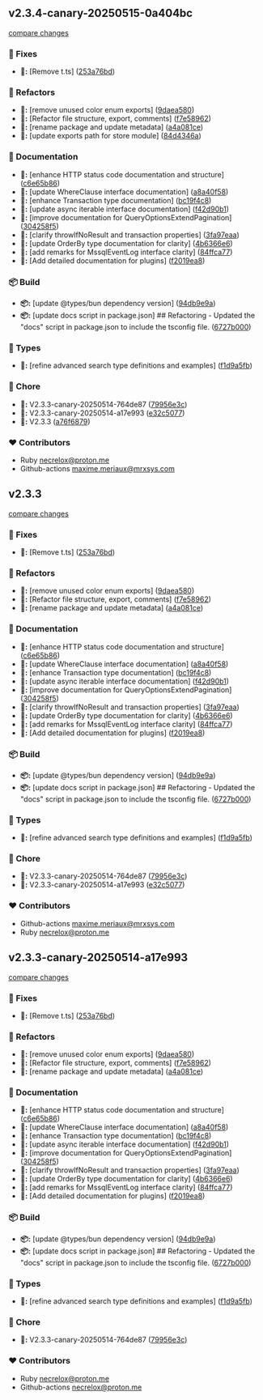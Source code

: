 
## v2.3.4-canary-20250515-0a404bc

[compare changes](https://github.com/MRX-Systems/MRX-Core/compare/v2.3.3-canary-20250514-ce5e64c...v2.3.4-canary-20250515-0a404bc)

### 🔧 Fixes

- **🔧:** [Remove t.ts] ([253a76bd](https://github.com/MRX-Systems/MRX-Core/commit/253a76bd))

### 🧹 Refactors

- **🧹:** [remove unused color enum exports] ([9daea580](https://github.com/MRX-Systems/MRX-Core/commit/9daea580))
- **🧹:** [Refactor file structure, export, comments] ([f7e58962](https://github.com/MRX-Systems/MRX-Core/commit/f7e58962))
- **🧹:** [rename package and update metadata] ([a4a081ce](https://github.com/MRX-Systems/MRX-Core/commit/a4a081ce))
- **🧹:** [update exports path for store module] ([84d4346a](https://github.com/MRX-Systems/MRX-Core/commit/84d4346a))

### 📖 Documentation

- **📖:** [enhance HTTP status code documentation and structure] ([c6e65b86](https://github.com/MRX-Systems/MRX-Core/commit/c6e65b86))
- **📖:** [update WhereClause interface documentation] ([a8a40f58](https://github.com/MRX-Systems/MRX-Core/commit/a8a40f58))
- **📖:** [enhance Transaction type documentation] ([bc19f4c8](https://github.com/MRX-Systems/MRX-Core/commit/bc19f4c8))
- **📖:** [update async iterable interface documentation] ([f42d90b1](https://github.com/MRX-Systems/MRX-Core/commit/f42d90b1))
- **📖:** [improve documentation for QueryOptionsExtendPagination] ([304258f5](https://github.com/MRX-Systems/MRX-Core/commit/304258f5))
- **📖:** [clarify throwIfNoResult and transaction properties] ([3fa97eaa](https://github.com/MRX-Systems/MRX-Core/commit/3fa97eaa))
- **📖:** [update OrderBy type documentation for clarity] ([4b6366e6](https://github.com/MRX-Systems/MRX-Core/commit/4b6366e6))
- **📖:** [add remarks for MssqlEventLog interface clarity] ([84ffca77](https://github.com/MRX-Systems/MRX-Core/commit/84ffca77))
- **📖:** [Add detailed documentation for plugins] ([f2019ea8](https://github.com/MRX-Systems/MRX-Core/commit/f2019ea8))

### 📦 Build

- **📦:** [update @types/bun dependency version] ([94db9e9a](https://github.com/MRX-Systems/MRX-Core/commit/94db9e9a))
- **📦:** [update docs script in package.json] ## Refactoring - Updated the "docs" script in package.json to include the tsconfig file. ([6727b000](https://github.com/MRX-Systems/MRX-Core/commit/6727b000))

### 🌊 Types

- **🌊:** [refine advanced search type definitions and examples] ([f1d9a5fb](https://github.com/MRX-Systems/MRX-Core/commit/f1d9a5fb))

### 🦉 Chore

- **🦉:** V2.3.3-canary-20250514-764de87 ([79956e3c](https://github.com/MRX-Systems/MRX-Core/commit/79956e3c))
- **🦉:** V2.3.3-canary-20250514-a17e993 ([e32c5077](https://github.com/MRX-Systems/MRX-Core/commit/e32c5077))
- **🦉:** V2.3.3 ([a76f6879](https://github.com/MRX-Systems/MRX-Core/commit/a76f6879))

### ❤️ Contributors

- Ruby <necrelox@proton.me>
- Github-actions <maxime.meriaux@mrxsys.com>

## v2.3.3

[compare changes](https://github.com/MRX-Systems/MRX-Core/compare/v2.3.3-canary-20250514-ce5e64c...v2.3.3)

### 🔧 Fixes

- **🔧:** [Remove t.ts] ([253a76bd](https://github.com/MRX-Systems/MRX-Core/commit/253a76bd))

### 🧹 Refactors

- **🧹:** [remove unused color enum exports] ([9daea580](https://github.com/MRX-Systems/MRX-Core/commit/9daea580))
- **🧹:** [Refactor file structure, export, comments] ([f7e58962](https://github.com/MRX-Systems/MRX-Core/commit/f7e58962))
- **🧹:** [rename package and update metadata] ([a4a081ce](https://github.com/MRX-Systems/MRX-Core/commit/a4a081ce))

### 📖 Documentation

- **📖:** [enhance HTTP status code documentation and structure] ([c6e65b86](https://github.com/MRX-Systems/MRX-Core/commit/c6e65b86))
- **📖:** [update WhereClause interface documentation] ([a8a40f58](https://github.com/MRX-Systems/MRX-Core/commit/a8a40f58))
- **📖:** [enhance Transaction type documentation] ([bc19f4c8](https://github.com/MRX-Systems/MRX-Core/commit/bc19f4c8))
- **📖:** [update async iterable interface documentation] ([f42d90b1](https://github.com/MRX-Systems/MRX-Core/commit/f42d90b1))
- **📖:** [improve documentation for QueryOptionsExtendPagination] ([304258f5](https://github.com/MRX-Systems/MRX-Core/commit/304258f5))
- **📖:** [clarify throwIfNoResult and transaction properties] ([3fa97eaa](https://github.com/MRX-Systems/MRX-Core/commit/3fa97eaa))
- **📖:** [update OrderBy type documentation for clarity] ([4b6366e6](https://github.com/MRX-Systems/MRX-Core/commit/4b6366e6))
- **📖:** [add remarks for MssqlEventLog interface clarity] ([84ffca77](https://github.com/MRX-Systems/MRX-Core/commit/84ffca77))
- **📖:** [Add detailed documentation for plugins] ([f2019ea8](https://github.com/MRX-Systems/MRX-Core/commit/f2019ea8))

### 📦 Build

- **📦:** [update @types/bun dependency version] ([94db9e9a](https://github.com/MRX-Systems/MRX-Core/commit/94db9e9a))
- **📦:** [update docs script in package.json] ## Refactoring - Updated the "docs" script in package.json to include the tsconfig file. ([6727b000](https://github.com/MRX-Systems/MRX-Core/commit/6727b000))

### 🌊 Types

- **🌊:** [refine advanced search type definitions and examples] ([f1d9a5fb](https://github.com/MRX-Systems/MRX-Core/commit/f1d9a5fb))

### 🦉 Chore

- **🦉:** V2.3.3-canary-20250514-764de87 ([79956e3c](https://github.com/MRX-Systems/MRX-Core/commit/79956e3c))
- **🦉:** V2.3.3-canary-20250514-a17e993 ([e32c5077](https://github.com/MRX-Systems/MRX-Core/commit/e32c5077))

### ❤️ Contributors

- Github-actions <maxime.meriaux@mrxsys.com>
- Ruby <necrelox@proton.me>

## v2.3.3-canary-20250514-a17e993

[compare changes](https://github.com/MRX-Systems/MRX-Core/compare/v2.3.3-canary-20250514-ce5e64c...v2.3.3-canary-20250514-a17e993)

### 🔧 Fixes

- **🔧:** [Remove t.ts] ([253a76bd](https://github.com/MRX-Systems/MRX-Core/commit/253a76bd))

### 🧹 Refactors

- **🧹:** [remove unused color enum exports] ([9daea580](https://github.com/MRX-Systems/MRX-Core/commit/9daea580))
- **🧹:** [Refactor file structure, export, comments] ([f7e58962](https://github.com/MRX-Systems/MRX-Core/commit/f7e58962))
- **🧹:** [rename package and update metadata] ([a4a081ce](https://github.com/MRX-Systems/MRX-Core/commit/a4a081ce))

### 📖 Documentation

- **📖:** [enhance HTTP status code documentation and structure] ([c6e65b86](https://github.com/MRX-Systems/MRX-Core/commit/c6e65b86))
- **📖:** [update WhereClause interface documentation] ([a8a40f58](https://github.com/MRX-Systems/MRX-Core/commit/a8a40f58))
- **📖:** [enhance Transaction type documentation] ([bc19f4c8](https://github.com/MRX-Systems/MRX-Core/commit/bc19f4c8))
- **📖:** [update async iterable interface documentation] ([f42d90b1](https://github.com/MRX-Systems/MRX-Core/commit/f42d90b1))
- **📖:** [improve documentation for QueryOptionsExtendPagination] ([304258f5](https://github.com/MRX-Systems/MRX-Core/commit/304258f5))
- **📖:** [clarify throwIfNoResult and transaction properties] ([3fa97eaa](https://github.com/MRX-Systems/MRX-Core/commit/3fa97eaa))
- **📖:** [update OrderBy type documentation for clarity] ([4b6366e6](https://github.com/MRX-Systems/MRX-Core/commit/4b6366e6))
- **📖:** [add remarks for MssqlEventLog interface clarity] ([84ffca77](https://github.com/MRX-Systems/MRX-Core/commit/84ffca77))
- **📖:** [Add detailed documentation for plugins] ([f2019ea8](https://github.com/MRX-Systems/MRX-Core/commit/f2019ea8))

### 📦 Build

- **📦:** [update @types/bun dependency version] ([94db9e9a](https://github.com/MRX-Systems/MRX-Core/commit/94db9e9a))
- **📦:** [update docs script in package.json] ## Refactoring - Updated the "docs" script in package.json to include the tsconfig file. ([6727b000](https://github.com/MRX-Systems/MRX-Core/commit/6727b000))

### 🌊 Types

- **🌊:** [refine advanced search type definitions and examples] ([f1d9a5fb](https://github.com/MRX-Systems/MRX-Core/commit/f1d9a5fb))

### 🦉 Chore

- **🦉:** V2.3.3-canary-20250514-764de87 ([79956e3c](https://github.com/MRX-Systems/MRX-Core/commit/79956e3c))

### ❤️ Contributors

- Ruby <necrelox@proton.me>
- Github-actions <necrelox@proton.me>

